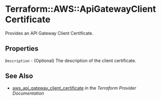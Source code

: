# Terraform::AWS::ApiGatewayClientCertificate

Provides an API Gateway Client Certificate.

## Properties

`Description` - (Optional) The description of the client certificate.


## See Also

* [aws_api_gateway_client_certificate](https://www.terraform.io/docs/providers/aws/r/api_gateway_client_certificate.html) in the _Terraform Provider Documentation_